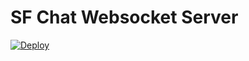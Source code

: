 # SF Chat Websocket Server

[![Deploy](https://www.herokucdn.com/deploy/button.svg)](https://heroku.com/deploy)

